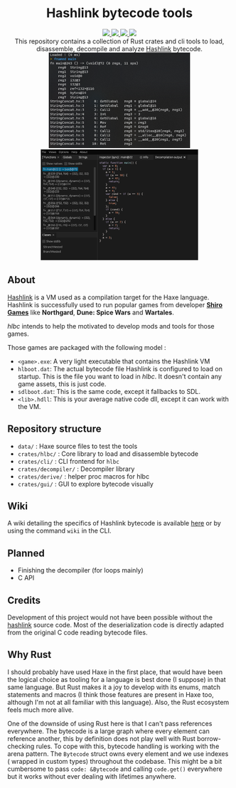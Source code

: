<div align="center">
    <h1><b>H</b>ash<b>l</b>ink <b>b</b>yte<b>c</b>ode tools</h1>
    <a href="https://crates.io/crates/hlbc">
        <img src="https://img.shields.io/crates/v/hlbc?label=hlbc">
    </a>
    <a href="https://crates.io/crates/hlbc-decompiler">
        <img src="https://img.shields.io/crates/v/hlbc-decompiler?label=hlbc-decompiler">
    </a>
    <a href="https://crates.io/crates/hlbc-cli">
        <img src="https://img.shields.io/crates/v/hlbc-cli?label=hlbc-cli">
    </a>
    <a href="https://crates.io/crates/hlbc-gui">
        <img src="https://img.shields.io/crates/v/hlbc-gui?label=hlbc-gui">
    </a>
    <br/>
    This repository contains a collection of Rust crates and cli tools to load, disassemble, decompile and
    analyze <a href="https://hashlink.haxe.org/">Hashlink</a> bytecode.
    <br/>
    <img src="crates/cli/screenshot.png" width="318" height="215">
    <img src="crates/gui/screenshot.png" width="354" height="249">
</div>

## About

[Hashlink](https://hashlink.haxe.org/) is a VM used as a compilation target for the Haxe language. Hashlink is
successfully used to run popular games from developer [**Shiro Games**](https://shirogames.com/) like **Northgard**, **Dune: Spice Wars**
and **Wartales**.

*hlbc* intends to help the motivated to develop mods and tools for those games.

Those games are packaged with the following model :

- `<game>.exe`: A very light executable that contains the Hashlink VM
- `hlboot.dat`: The actual bytecode file Hashlink is configured to load on startup. This is the file you want to load in
  *hlbc*. It doesn't contain any game assets, this is just code.
- `sdlboot.dat`: This is the same code, except it fallbacks to SDL.
- `<lib>.hdll`: This is your average native code dll, except it can work with the VM.

## Repository structure

- `data/` : Haxe source files to test the tools
- `crates/hlbc/` : Core library to load and disassemble bytecode
- `crates/cli/` : CLI frontend for `hlbc`
- `crates/decompiler/` : Decompiler library
- `crates/derive/` : helper proc macros for hlbc
- `crates/gui/` : GUI to explore bytecode visually

## Wiki

A wiki detailing the specifics of Hashlink bytecode is available [here](https://github.com/Gui-Yom/hlbc/wiki) or by
using the command `wiki` in the CLI.

## Planned

- Finishing the decompiler (for loops mainly)
- C API

## Credits

Development of this project would not have been possible without
the [hashlink](https://github.com/HaxeFoundation/hashlink) source code. Most of the deserialization code is directly
adapted from the original C code reading bytecode files.

## Why Rust

I should probably have used Haxe in the first place, that would have been the logical choice as tooling for a language
is best done (I suppose) in that same language. But Rust makes it a joy to develop with its enums, match statements and
macros (I think those features are present in Haxe too, although I'm not at all familiar with this language).
Also, the Rust ecosystem feels much more alive.

One of the downside of using Rust here is that I can't pass references everywhere. The bytecode is a large graph where
every element can reference another, this by definition does not play well with Rust borrow-checking rules. To cope with
this, bytecode handling is working with the arena pattern. The `Bytecode` struct owns every element and we use indexes (
wrapped in custom types) throughout the codebase. This might be a bit cumbersome to pass `code: &Bytecode` and
calling `code.get()` everywhere but it works without ever dealing with lifetimes anywhere.
